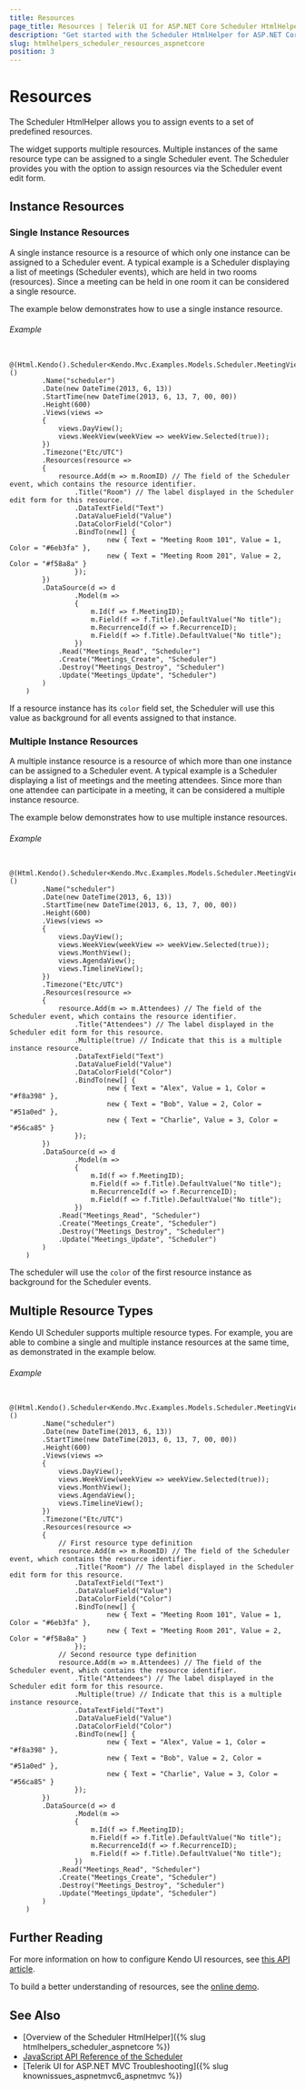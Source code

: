 ```yaml
---
title: Resources
page_title: Resources | Telerik UI for ASP.NET Core Scheduler HtmlHelper
description: "Get started with the Scheduler HtmlHelper for ASP.NET Core and learn how to configure its resources."
slug: htmlhelpers_scheduler_resources_aspnetcore
position: 3
---
```


# Resources

The Scheduler HtmlHelper allows you to assign events to a set of predefined resources.

The widget supports multiple resources. Multiple instances of the same resource type can be assigned to a single Scheduler event. The Scheduler provides you with the option to assign resources via the Scheduler event edit form.

## Instance Resources

### Single Instance Resources

A single instance resource is a resource of which only one instance can be assigned to a Scheduler event. A typical example is a Scheduler displaying a list of meetings (Scheduler events), which are held in two rooms (resources). Since a meeting can be held in one room it can be considered a single resource.

The example below demonstrates how to use a single instance resource.

###### Example

```
    @(Html.Kendo().Scheduler<Kendo.Mvc.Examples.Models.Scheduler.MeetingViewModel>()
        .Name("scheduler")
        .Date(new DateTime(2013, 6, 13))
        .StartTime(new DateTime(2013, 6, 13, 7, 00, 00))
        .Height(600)
        .Views(views =>
        {
            views.DayView();
            views.WeekView(weekView => weekView.Selected(true));
        })
        .Timezone("Etc/UTC")
        .Resources(resource =>
        {
            resource.Add(m => m.RoomID) // The field of the Scheduler event, which contains the resource identifier.
                .Title("Room") // The label displayed in the Scheduler edit form for this resource.
                .DataTextField("Text")
                .DataValueField("Value")
                .DataColorField("Color")
                .BindTo(new[] {
                        new { Text = "Meeting Room 101", Value = 1, Color = "#6eb3fa" },
                        new { Text = "Meeting Room 201", Value = 2, Color = "#f58a8a" }
                });
        })
        .DataSource(d => d
                .Model(m =>
                {
                    m.Id(f => f.MeetingID);
                    m.Field(f => f.Title).DefaultValue("No title");
                    m.RecurrenceId(f => f.RecurrenceID);
                    m.Field(f => f.Title).DefaultValue("No title");
                })
            .Read("Meetings_Read", "Scheduler")
            .Create("Meetings_Create", "Scheduler")
            .Destroy("Meetings_Destroy", "Scheduler")
            .Update("Meetings_Update", "Scheduler")
        )
    )
```

If a resource instance has its `color` field set, the Scheduler will use this value as background for all events assigned to that instance.

### Multiple Instance Resources

A multiple instance resource is a resource of which more than one instance can be assigned to a Scheduler event. A typical example is a Scheduler displaying a list of meetings and the meeting attendees. Since more than one attendee can participate in a meeting, it can be considered a multiple instance resource.

The example below demonstrates how to use multiple instance resources.

###### Example

```
    @(Html.Kendo().Scheduler<Kendo.Mvc.Examples.Models.Scheduler.MeetingViewModel>()
        .Name("scheduler")
        .Date(new DateTime(2013, 6, 13))
        .StartTime(new DateTime(2013, 6, 13, 7, 00, 00))
        .Height(600)
        .Views(views =>
        {
            views.DayView();
            views.WeekView(weekView => weekView.Selected(true));
            views.MonthView();
            views.AgendaView();
            views.TimelineView();
        })
        .Timezone("Etc/UTC")
        .Resources(resource =>
        {
            resource.Add(m => m.Attendees) // The field of the Scheduler event, which contains the resource identifier.
                .Title("Attendees") // The label displayed in the Scheduler edit form for this resource.
                .Multiple(true) // Indicate that this is a multiple instance resource.
                .DataTextField("Text")
                .DataValueField("Value")
                .DataColorField("Color")
                .BindTo(new[] {
                        new { Text = "Alex", Value = 1, Color = "#f8a398" },
                        new { Text = "Bob", Value = 2, Color = "#51a0ed" },
                        new { Text = "Charlie", Value = 3, Color = "#56ca85" }
                });
        })
        .DataSource(d => d
                .Model(m =>
                {
                    m.Id(f => f.MeetingID);
                    m.Field(f => f.Title).DefaultValue("No title");
                    m.RecurrenceId(f => f.RecurrenceID);
                    m.Field(f => f.Title).DefaultValue("No title");
                })
            .Read("Meetings_Read", "Scheduler")
            .Create("Meetings_Create", "Scheduler")
            .Destroy("Meetings_Destroy", "Scheduler")
            .Update("Meetings_Update", "Scheduler")
        )
    )
```

The scheduler will use the `color` of the first resource instance as background for the Scheduler events.

## Multiple Resource Types

Kendo UI Scheduler supports multiple resource types. For example, you are able to combine a single and multiple instance resources at the same time, as demonstrated in the example below.

###### Example

```
    @(Html.Kendo().Scheduler<Kendo.Mvc.Examples.Models.Scheduler.MeetingViewModel>()
        .Name("scheduler")
        .Date(new DateTime(2013, 6, 13))
        .StartTime(new DateTime(2013, 6, 13, 7, 00, 00))
        .Height(600)
        .Views(views =>
        {
            views.DayView();
            views.WeekView(weekView => weekView.Selected(true));
            views.MonthView();
            views.AgendaView();
            views.TimelineView();
        })
        .Timezone("Etc/UTC")
        .Resources(resource =>
        {
            // First resource type definition
            resource.Add(m => m.RoomID) // The field of the Scheduler event, which contains the resource identifier.
                .Title("Room") // The label displayed in the Scheduler edit form for this resource.
                .DataTextField("Text")
                .DataValueField("Value")
                .DataColorField("Color")
                .BindTo(new[] {
                        new { Text = "Meeting Room 101", Value = 1, Color = "#6eb3fa" },
                        new { Text = "Meeting Room 201", Value = 2, Color = "#f58a8a" }
                });
            // Second resource type definition
            resource.Add(m => m.Attendees) // The field of the Scheduler event, which contains the resource identifier.
                .Title("Attendees") // The label displayed in the Scheduler edit form for this resource.
                .Multiple(true) // Indicate that this is a multiple instance resource.
                .DataTextField("Text")
                .DataValueField("Value")
                .DataColorField("Color")
                .BindTo(new[] {
                        new { Text = "Alex", Value = 1, Color = "#f8a398" },
                        new { Text = "Bob", Value = 2, Color = "#51a0ed" },
                        new { Text = "Charlie", Value = 3, Color = "#56ca85" }
                });
        })
        .DataSource(d => d
                .Model(m =>
                {
                    m.Id(f => f.MeetingID);
                    m.Field(f => f.Title).DefaultValue("No title");
                    m.RecurrenceId(f => f.RecurrenceID);
                    m.Field(f => f.Title).DefaultValue("No title");
                })
            .Read("Meetings_Read", "Scheduler")
            .Create("Meetings_Create", "Scheduler")
            .Destroy("Meetings_Destroy", "Scheduler")
            .Update("Meetings_Update", "Scheduler")
        )
    )
```

## Further Reading

For more information on how to configure Kendo UI resources, see [this API article](https://docs.telerik.com/kendo-ui/api/javascript/ui/scheduler/configuration/resources).

To build a better understanding of resources, see the [online demo](https://demos.telerik.com/aspnet-core/scheduler/resources).

## See  Also

* [Overview of the Scheduler HtmlHelper]({% slug htmlhelpers_scheduler_aspnetcore %})
* [JavaScript API Reference of the Scheduler](http://docs.telerik.com/kendo-ui/api/javascript/ui/scheduler)
* [Telerik UI for ASP.NET MVC Troubleshooting]({% slug knownissues_aspnetmvc6_aspnetmvc %})
